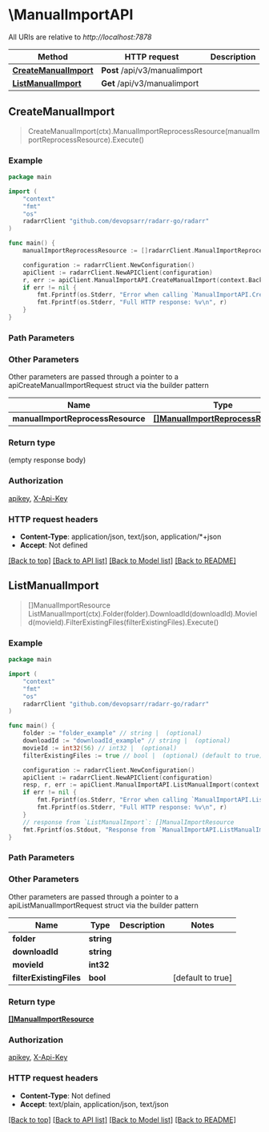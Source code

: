 # \ManualImportAPI

All URIs are relative to *http://localhost:7878*

Method | HTTP request | Description
------------- | ------------- | -------------
[**CreateManualImport**](ManualImportAPI.md#CreateManualImport) | **Post** /api/v3/manualimport | 
[**ListManualImport**](ManualImportAPI.md#ListManualImport) | **Get** /api/v3/manualimport | 



## CreateManualImport

> CreateManualImport(ctx).ManualImportReprocessResource(manualImportReprocessResource).Execute()



### Example

```go
package main

import (
	"context"
	"fmt"
	"os"
	radarrClient "github.com/devopsarr/radarr-go/radarr"
)

func main() {
	manualImportReprocessResource := []radarrClient.ManualImportReprocessResource{*radarrClient.NewManualImportReprocessResource()} // []ManualImportReprocessResource |  (optional)

	configuration := radarrClient.NewConfiguration()
	apiClient := radarrClient.NewAPIClient(configuration)
	r, err := apiClient.ManualImportAPI.CreateManualImport(context.Background()).ManualImportReprocessResource(manualImportReprocessResource).Execute()
	if err != nil {
		fmt.Fprintf(os.Stderr, "Error when calling `ManualImportAPI.CreateManualImport``: %v\n", err)
		fmt.Fprintf(os.Stderr, "Full HTTP response: %v\n", r)
	}
}
```

### Path Parameters



### Other Parameters

Other parameters are passed through a pointer to a apiCreateManualImportRequest struct via the builder pattern


Name | Type | Description  | Notes
------------- | ------------- | ------------- | -------------
 **manualImportReprocessResource** | [**[]ManualImportReprocessResource**](ManualImportReprocessResource.md) |  | 

### Return type

 (empty response body)

### Authorization

[apikey](../README.md#apikey), [X-Api-Key](../README.md#X-Api-Key)

### HTTP request headers

- **Content-Type**: application/json, text/json, application/*+json
- **Accept**: Not defined

[[Back to top]](#) [[Back to API list]](../README.md#documentation-for-api-endpoints)
[[Back to Model list]](../README.md#documentation-for-models)
[[Back to README]](../README.md)


## ListManualImport

> []ManualImportResource ListManualImport(ctx).Folder(folder).DownloadId(downloadId).MovieId(movieId).FilterExistingFiles(filterExistingFiles).Execute()



### Example

```go
package main

import (
	"context"
	"fmt"
	"os"
	radarrClient "github.com/devopsarr/radarr-go/radarr"
)

func main() {
	folder := "folder_example" // string |  (optional)
	downloadId := "downloadId_example" // string |  (optional)
	movieId := int32(56) // int32 |  (optional)
	filterExistingFiles := true // bool |  (optional) (default to true)

	configuration := radarrClient.NewConfiguration()
	apiClient := radarrClient.NewAPIClient(configuration)
	resp, r, err := apiClient.ManualImportAPI.ListManualImport(context.Background()).Folder(folder).DownloadId(downloadId).MovieId(movieId).FilterExistingFiles(filterExistingFiles).Execute()
	if err != nil {
		fmt.Fprintf(os.Stderr, "Error when calling `ManualImportAPI.ListManualImport``: %v\n", err)
		fmt.Fprintf(os.Stderr, "Full HTTP response: %v\n", r)
	}
	// response from `ListManualImport`: []ManualImportResource
	fmt.Fprintf(os.Stdout, "Response from `ManualImportAPI.ListManualImport`: %v\n", resp)
}
```

### Path Parameters



### Other Parameters

Other parameters are passed through a pointer to a apiListManualImportRequest struct via the builder pattern


Name | Type | Description  | Notes
------------- | ------------- | ------------- | -------------
 **folder** | **string** |  | 
 **downloadId** | **string** |  | 
 **movieId** | **int32** |  | 
 **filterExistingFiles** | **bool** |  | [default to true]

### Return type

[**[]ManualImportResource**](ManualImportResource.md)

### Authorization

[apikey](../README.md#apikey), [X-Api-Key](../README.md#X-Api-Key)

### HTTP request headers

- **Content-Type**: Not defined
- **Accept**: text/plain, application/json, text/json

[[Back to top]](#) [[Back to API list]](../README.md#documentation-for-api-endpoints)
[[Back to Model list]](../README.md#documentation-for-models)
[[Back to README]](../README.md)

